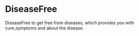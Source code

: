 # DiseaseFree
DiseaseFree to get free from diseases, which provides you with cure,symptoms and about the disease.
